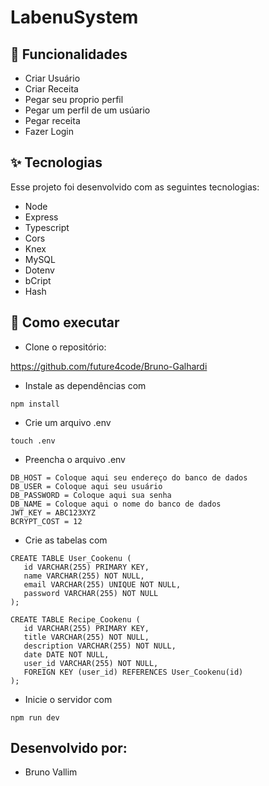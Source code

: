 # LabenuSystem

## :memo: Funcionalidades
* Criar Usuário
* Criar Receita
* Pegar seu proprio perfil
* Pegar um perfil de um usúario
* Pegar receita
* Fazer Login


## ✨ Tecnologias
Esse projeto foi desenvolvido com as seguintes tecnologias:

* Node
* Express
* Typescript
* Cors
* Knex
* MySQL
* Dotenv
* bCript
* Hash

## 🚀 Como executar
* Clone o repositório:

https://github.com/future4code/Bruno-Galhardi

* Instale as dependências com
```
npm install
 ```
* Crie um arquivo .env
```
touch .env
 ```
* Preencha o arquivo .env
```
DB_HOST = Coloque aqui seu endereço do banco de dados
DB_USER = Coloque aqui seu usuário
DB_PASSWORD = Coloque aqui sua senha
DB_NAME = Coloque aqui o nome do banco de dados
JWT_KEY = ABC123XYZ
BCRYPT_COST = 12
 ```
* Crie as tabelas com
 ```
CREATE TABLE User_Cookenu (
	id VARCHAR(255) PRIMARY KEY,
    name VARCHAR(255) NOT NULL,
    email VARCHAR(255) UNIQUE NOT NULL,
    password VARCHAR(255) NOT NULL
);
 ```
 ```
 CREATE TABLE Recipe_Cookenu (
	id VARCHAR(255) PRIMARY KEY,
    title VARCHAR(255) NOT NULL,
    description VARCHAR(255) NOT NULL,
    date DATE NOT NULL,
    user_id VARCHAR(255) NOT NULL,
    FOREIGN KEY (user_id) REFERENCES User_Cookenu(id)
);
 ````
* Inicie o servidor com
 ```
npm run dev
 ```
 
 ## Desenvolvido por:
 - Bruno Vallim
